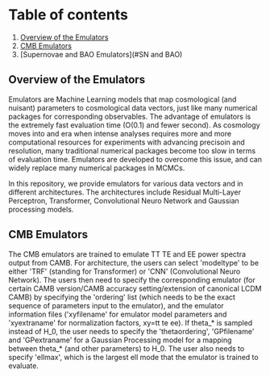# Table of contents
1. [Overview of the Emulators](#overview)
2. [CMB Emulators](#CMB)
3. [Supernovae and BAO Emulators](#SN and BAO)

## Overview of the Emulators

Emulators are Machine Learning models that map cosmological (and nuisant) parameters to cosmological data vectors, just like many numerical packages for corresponding observables. The advantage of emulators is the extremely fast evaluation time (O(0.1) and fewer second). As cosmology moves into and era when intense analyses requires more and more computational resources for experiments with advancing precisoin and resolution, many traditional numerical packages become too slow in terms of evaluation time. Emulators are developed to overcome this issue, and can widely replace many numerical packages in MCMCs.

In this repository, we provide emulators for various data vectors and in different architectures. The architectures include Residual Multi-Layer Perceptron, Transformer, Convolutional Neuro Network and Gaussian processing models.

## CMB Emulators

The CMB emulators are trained to emulate TT TE and EE power spectra output from CAMB. For architecture, the users can select 'modeltype' to be either 'TRF' (standing for Transformer) or 'CNN' (Convolutional Neuro Network). The users then need to specify the corresponding emulator (for certain CAMB version/CAMB accuracy setting/extension of canonical LCDM CAMB) by specifying the 'ordering' list (which needs to be the exact sequence of parameters input to the emulator), and the emulator information files ('xyfilename' for emulator model parameters and 'xyextraname' for normalization factors, xy=tt te ee). If theta_* is sampled instead of H_0, the user needs to specify the 'thetaordering', 'GPfilename' and 'GPextraname' for a Gaussian Processing model for a mapping between theta_* (and other parameters) to H_0. The user also needs to specify 'ellmax', which is the largest ell mode that the emulator is trained to evaluate.
